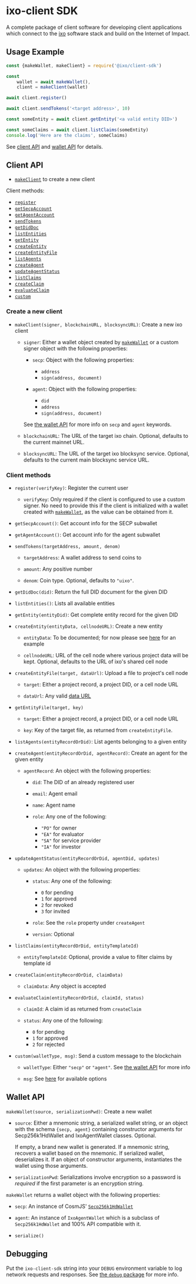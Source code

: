 # ixo-client SDK

A complete package of client software for developing client
applications which connect to the [ixo](https://ixo.world/)
software stack and build on the Internet of Impact.


## Usage Example

```js
const {makeWallet, makeClient} = require('@ixo/client-sdk')

const
    wallet = await makeWallet(),
    client = makeClient(wallet)

await client.register()

await client.sendTokens('<target address>', 10)

const someEntity = await client.getEntity('<a valid entity DID>')

const someClaims = await client.listClaims(someEntity)
console.log('Here are the claims', someClaims)
```

See [client API](#client-api) and [wallet API](#wallet-api) for
details.


## Client API <a id='client-api' />

- [`makeClient`](#makeClient) to create a new client

Client methods:

- [`register`](#register)
- [`getSecpAccount`](#getSecpAccount)
- [`getAgentAccount`](#getAgentAccount)
- [`sendTokens`](#sendTokens)
- [`getDidDoc`](#getDidDoc)
- [`listEntities`](#listEntities)
- [`getEntity`](#getEntity)
- [`createEntity`](#createEntity)
- [`createEntityFile`](#createEntityFile)
- [`listAgents`](#listAgents)
- [`createAgent`](#createAgent)
- [`updateAgentStatus`](#updateAgentStatus)
- [`listClaims`](#listClaims)
- [`createClaim`](#createClaim)
- [`evaluateClaim`](#evaluateClaim)
- [`custom`](#custom)

### Create a new client

- `makeClient(signer, blockchainURL, blocksyncURL)`: Create a new ixo client <a id='makeClient' />

  - `signer`: Either a wallet object created by
    [`makeWallet`](#makeWallet) or a custom signer object with the
    following properties:

    - `secp`: Object with the following properties:

      - `address`
      - `sign(address, document)`

    - `agent`: Object with the following properties:

      - `did`
      - `address`
      - `sign(address, document)`

    See [the wallet API](#wallet-api) for more info on `secp` and
    `agent` keywords.

  - `blockchainURL`: The URL of the target ixo chain. Optional,
    defaults to the current mainnet URL.

  - `blocksyncURL`: The URL of the target ixo blocksync service.
    Optional, defaults to the current main blocksync service URL.

### Client methods

- `register(verifyKey)`: Register the current user <a id='register' />

  - `verifyKey`: Only required if the client is configured to use
    a custom signer. No need to provide this if the client is
    initialized with a wallet created with
    [`makeWallet`](#makeWallet), as the value can be obtained from
    it.

- `getSecpAccount()`: Get account info for the SECP subwallet <a id='getSecpAccount' />

- `getAgentAccount()`: Get account info for the agent subwallet <a id='getAgentAccount' />

- `sendTokens(targetAddress, amount, denom)` <a id='sendTokens' />

  - `targetAddress`: A wallet address to send coins to

  - `amount`: Any positive number

  - `denom`: Coin type. Optional, defaults to `"uixo"`.

- `getDidDoc(did)`: Return the full DID document for the given DID <a id='getDidDoc' />

- `listEntities()`: Lists all available entities <a id='listEntities' />

- `getEntity(entityDid)`: Get complete entity record for the given DID <a id='getEntity' />

- `createEntity(entityData, cellnodeURL)`: Create a new entity <a id='createEntity' />

    - `entityData`: To be documented; for now please see
      [here](https://github.com/ixofoundation/ixo-apimodule/blob/master/src/common/dummyData.ts#L3-L207)
      for an example

    - `cellnodeURL`: URL of the cell node where various project
      data will be kept. Optional, defaults to the URL of ixo's
      shared cell node

- `createEntityFile(target, dataUrl)`: Upload a file to project's cell node <a id='createEntityFile' />

  - `target`: Either a project record, a project DID, or a cell
    node URL

  - `dataUrl`: Any valid [data URL](https://developer.mozilla.org/en-US/docs/Web/HTTP/Basics_of_HTTP/Data_URIs)

- `getEntityFile(target, key)` <a id='getEntityFile' />

  - `target`: Either a project record, a project DID, or a cell
    node URL

  - `key`: Key of the target file, as returned from
    `createEntityFile`.

- `listAgents(entityRecordOrDid)`: List agents belonging to a given entity <a id='listAgents' />

- `createAgent(entityRecordOrDid, agentRecord)`: Create an agent for the given entity <a id='createAgent' />

  - `agentRecord`: An object with the following properties:

    - `did`: The DID of an already registered user

    - `email`: Agent email

    - `name`: Agent name

    - `role`: Any one of the following:

      - `"PO"` for owner
      - `"EA"` for evaluator
      - `"SA"` for service provider
      - `"IA"` for investor

- `updateAgentStatus(entityRecordOrDid, agentDid, updates)` <a id='updateAgentStatus' />

  - `updates`: An object with the following properties:

    - `status`: Any one of the following:

      - `0` for pending
      - `1` for approved
      - `2` for revoked
      - `3` for invited

    - `role`: See the `role` property under `createAgent`

    - `version`: Optional

- `listClaims(entityRecordOrDid, entityTemplateId)` <a id='listClaims' />

  - `entityTemplateId`: Optional, provide a value to filter claims
    by template id

- `createClaim(entityRecordOrDid, claimData)` <a id='createClaim' />

  - `claimData`: Any object is accepted

- `evaluateClaim(entityRecordOrDid, claimId, status)` <a id='evaluateClaim' />

  - `claimId`: A claim id as returned from `createClaim`

  - `status`: Any one of the following:

    - `0` for pending
    - `1` for approved
    - `2` for rejected

- `custom(walletType, msg)`: Send a custom message to the blockchain <a id='custom' />

  - `walletType`: Either `"secp"` or `"agent"`. See [the wallet API](#wallet-api)
    for more info

  - `msg`: See
    [here](https://github.com/ixofoundation/ixo-client-sdk/blob/74725d861ac7cf73e8983ce3dc9d91868cd4ce62/messages.md)
    for available options


## Wallet API <a id='wallet-api' />

`makeWallet(source, serializationPwd)`: Create a new wallet <a id='makeWallet' />

- `source`: Either a mnemonic string, a serialized wallet string,
  or an object with the schema `{secp, agent}` containing
  constructor arguments for Secp256k1HdWallet and IxoAgentWallet
  classes. Optional.

  If empty, a brand new wallet is generated. If a mnemonic string,
  recovers a wallet based on the mnemonic. If serialized wallet,
  deserializes it. If an object of constructor arguments,
  instantiates the wallet using those arguments.

- `serializationPwd`: Serializations involve encryption so a
  password is *required* if the first parameter is an encryption
  string.

`makeWallet` returns a wallet object with the following
properties:

- `secp`: An instance of CosmJS'
  [`Secp256k1HdWallet`](https://github.com/cosmos/cosmjs/tree/main/packages/launchpad#create-a-wallet)

- `agent`: An instance of `IxoAgentWallet` which is a subclass of
  `Secp256k1HdWallet` and 100% API compatible with it.

- `serialize()`


## Debugging

Put the `ixo-client-sdk` string into your `DEBUG` environment
variable to log network requests and responses. See [the `debug`
package](https://www.npmjs.com/package/debug) for more info.
